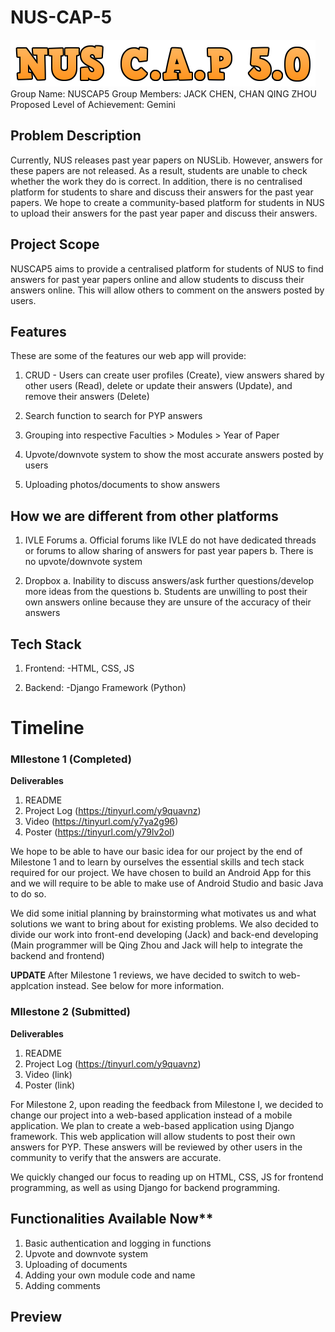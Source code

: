 # **NUS-CAP-5**
![NUSCAP5 Logo](NUSCAP5.PNG)
Group Name: NUSCAP5
Group Members: JACK CHEN, CHAN QING ZHOU
Proposed Level of Achievement: Gemini

## Problem Description

Currently, NUS releases past year papers on NUSLib. However, answers for these papers are not released. As a result, students are unable to check whether the work they do is correct. In addition, there is no centralised platform for students to share and discuss their answers for the past year papers. We hope to create a community-based platform for students in NUS to upload their answers for the past year paper and discuss their answers.


## Project Scope
NUSCAP5 aims to provide a centralised platform for students of NUS to find answers for past year papers online and allow students to discuss their answers online. This will allow others to comment on the answers posted by users. 

## Features
These are some of the features our web app will provide:

1. CRUD - Users can create user profiles (Create), view answers shared by other users (Read), delete or update their answers (Update), and remove their answers (Delete)

2. Search function to search for PYP answers

3. Grouping into respective Faculties > Modules > Year of Paper

4. Upvote/downvote system to show the most accurate answers posted by users

5. Uploading photos/documents to show answers

## How we are different from other platforms
1. IVLE Forums
  a. Official forums like IVLE do not have dedicated threads or forums to allow sharing of answers for past year papers
  b. There is no upvote/downvote system
  
2. Dropbox
  a. Inability to discuss answers/ask further questions/develop more ideas from the questions
  b. Students are unwilling to post their own answers online because they are unsure of the accuracy of their answers

## Tech Stack
1. Frontend:
  -HTML, CSS, JS
 
2. Backend:
  -Django Framework (Python)
  

# Timeline

### **MIlestone 1** (Completed)
**Deliverables**
1. README 
2. Project Log (https://tinyurl.com/y9quavnz)
3. Video (https://tinyurl.com/y7ya2g96)
4. Poster (https://tinyurl.com/y79lv2ol)

We hope to be able to have our basic idea for our project by the end of Milestone 1 and to learn by ourselves the essential skills and tech stack required for our project. We have chosen to build an Android App for this and we will require to be able to make use of Android Studio and basic Java to do so.

We did some initial planning by brainstorming what motivates us and what solutions we want to bring about for existing problems. We also decided to divide our work into front-end developing (Jack) and back-end developing (Main programmer will be Qing Zhou and Jack will help to integrate the backend and frontend)

**UPDATE**
After Milestone 1 reviews, we have decided to switch to web-applcation instead. See below for more information.
 

### **MIlestone 2** (Submitted)
**Deliverables**
1. README 
2. Project Log (https://tinyurl.com/y9quavnz)
3. Video (link)
4. Poster (link)

For Milestone 2, upon reading the feedback from Milestone I, we decided to change our project into a web-based application instead of a mobile application. We plan to create a web-based application using Django framework. This web application will allow students to post their own answers for PYP. These answers will be reviewed by other users in the community to verify that the answers are accurate. 

We quickly changed our focus to reading up on HTML, CSS, JS for frontend programming, as well as using Django for backend programming. 

## Functionalities Available Now**
1. Basic authentication and logging in functions
2. Upvote and downvote system
3. Uploading of documents
4. Adding your own module code and name
5. Adding comments

## **Preview** 
###
